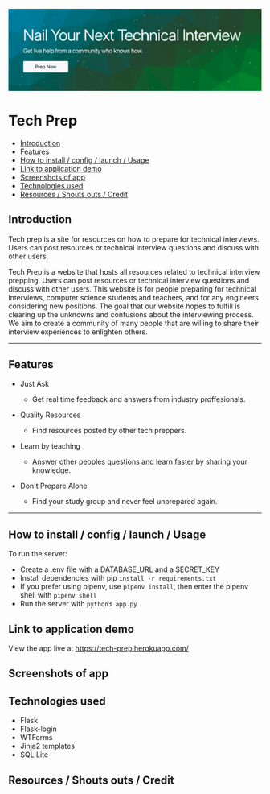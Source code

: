 ![page-header](./techprep/static/images/readme-header.png)
# Tech Prep


* [Introduction](#Introduction)
* [Features](#Features)
* [How to install / config / launch / Usage](#Howtoinstallconfiglaunch)
* [Link to application demo](#Linktoapplicationdemo)
* [Screenshots of app](#Screenshotsofapp)
* [Technologies used](#Technologiesused)
* [Resources / Shouts outs / Credit](#ResourcesShoutsoutsCredit)


##  <a name='Introduction'></a>Introduction
Tech prep is a site for resources on how to prepare for technical interviews. Users can post resources or technical interview questions and discuss with other users.

Tech Prep is a website that hosts all resources related to technical interview prepping. Users can post resources or technical interview questions and discuss with other users. This website is for people preparing for technical interviews, computer science students and teachers, and for any engineers considering new positions. The goal that our website hopes to fulfill is clearing up the unknowns and confusions about the interviewing process. We aim to create a community of many people that are willing to share their interview experiences to enlighten others.

<hr>

##  <a name='Features'></a>Features
* Just Ask
  * Get real time feedback and answers from industry proffesionals.

* Quality Resources
  * Find resources posted by other tech preppers.

* Learn by teaching
  * Answer other peoples questions and learn faster by sharing your knowledge.

* Don't Prepare Alone
  * Find your study group and never feel unprepared again.

<hr>

##  <a name='Howtoinstallconfiglaunch'></a>How to install / config / launch / Usage
To run the server:  
* Create a .env file with a DATABASE_URL and a SECRET_KEY
* Install dependencies with pip `install -r requirements.txt`
* If you prefer using pipenv, use `pipenv install`, then enter the pipenv shell with `pipenv shell`
* Run the server with `python3 app.py`

##  <a name='Linktoapplicationdemo'></a>Link to application demo
View the app live at https://tech-prep.herokuapp.com/

##  <a name='Screenshotsofapp'></a>Screenshots of app

##  <a name='Technologiesused'></a>Technologies used
* Flask 
* Flask-login
* WTForms
* Jinja2 templates
* SQL Lite

##  <a name='ResourcesShoutsoutsCredit'></a>Resources / Shouts outs / Credit